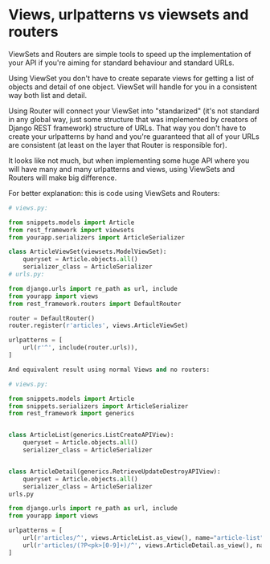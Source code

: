 # Views, urlpatterns vs  viewsets and routers
ViewSets and Routers are simple tools to speed up the implementation of your API if you're aiming for standard behaviour and standard URLs.

Using ViewSet you don't have to create separate views for getting a list of objects and detail of one object. ViewSet will handle for you in a consistent way both list and detail.

Using Router will connect your ViewSet into "standarized" (it's not standard in any global way, just some structure that was implemented by creators of Django REST framework) structure of URLs. That way you don't have to create your urlpatterns by hand and you're guaranteed that all of your URLs are consistent (at least on the layer that Router is responsible for).

It looks like not much, but when implementing some huge API where you will have many and many urlpatterns and views, using ViewSets and Routers will make big difference.

For better explanation: this is code using ViewSets and Routers:
```python
# views.py:

from snippets.models import Article
from rest_framework import viewsets
from yourapp.serializers import ArticleSerializer

class ArticleViewSet(viewsets.ModelViewSet):
    queryset = Article.objects.all()
    serializer_class = ArticleSerializer
# urls.py:

from django.urls import re_path as url, include
from yourapp import views
from rest_framework.routers import DefaultRouter

router = DefaultRouter()
router.register(r'articles', views.ArticleViewSet)

urlpatterns = [
    url(r'^', include(router.urls)),
]
```
```python
And equivalent result using normal Views and no routers:

# views.py:

from snippets.models import Article
from snippets.serializers import ArticleSerializer
from rest_framework import generics


class ArticleList(generics.ListCreateAPIView):
    queryset = Article.objects.all()
    serializer_class = ArticleSerializer


class ArticleDetail(generics.RetrieveUpdateDestroyAPIView):
    queryset = Article.objects.all()
    serializer_class = ArticleSerializer
urls.py

from django.urls import re_path as url, include
from yourapp import views

urlpatterns = [
    url(r'articles/^', views.ArticleList.as_view(), name="article-list"),
    url(r'articles/(?P<pk>[0-9]+)/^', views.ArticleDetail.as_view(), name="article-detail"),
]
```